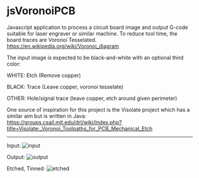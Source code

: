 # jsVoronoiPCB
Javascript application to process a circuit board image and output G-code suitable for laser engraver or similar machine. To reduce tool time, the board traces are Voronoi Tesselated. https://en.wikipedia.org/wiki/Voronoi_diagram

The input image is expected to be black-and-white with an optional third color:

WHITE: Etch (Remove copper)

BLACK: Trace (Leave copper, voronoi tesselate)

OTHER: Hole/signal trace  (leave copper, etch around given perimeter)

One source of inspiration for this project is the Visolate project which has a similar aim but is written in Java: https://groups.csail.mit.edu/drl/wiki/index.php?title=Visolate:_Voronoi_Toolpaths_for_PCB_Mechanical_Etch

------

Input:
![input](http://pugbutt.com/jsVoronoiPCB/img/input_600dpi.png)

Output:
![output](http://pugbutt.com/jsVoronoiPCB/img/output.png)

Etched, Tinned:
![etched](http://pugbutt.com/jsVoronoiPCB/img/etched_board.jpg)
